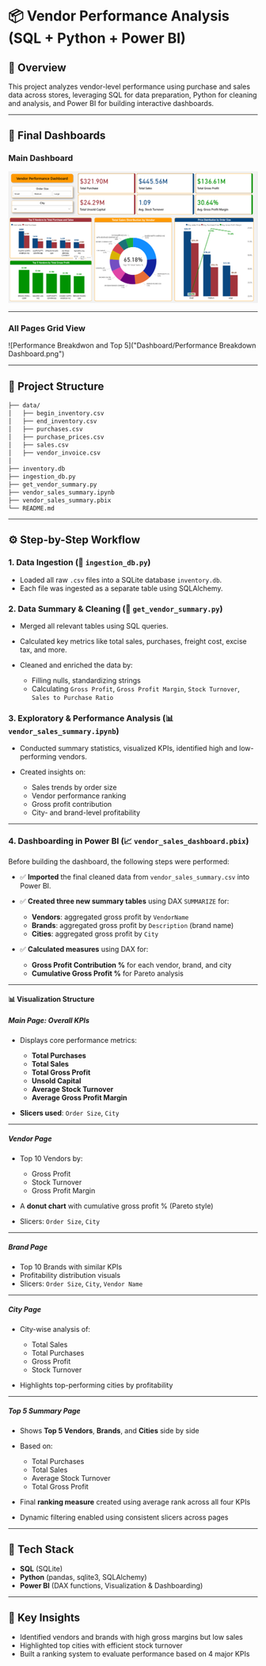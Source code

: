 # 📦 Vendor Performance Analysis (SQL + Python + Power BI)

## 🧭 Overview

This project analyzes vendor-level performance using purchase and sales data across stores, leveraging SQL for data preparation, Python for cleaning and analysis, and Power BI for building interactive dashboards.

---

## 📸 Final Dashboards

### Main Dashboard

![Main Dashboard](Dashboard/Main.png)

---

### All Pages Grid View

![Performance Breakdwon and Top 5]("Dashboard/Performance Breakdown Dashboard.png")

---

## 📂 Project Structure

```
├── data/
│   ├── begin_inventory.csv
│   ├── end_inventory.csv
│   ├── purchases.csv
│   ├── purchase_prices.csv
│   ├── sales.csv
│   ├── vendor_invoice.csv
│
├── inventory.db
├── ingestion_db.py
├── get_vendor_summary.py
├── vendor_sales_summary.ipynb
├── vendor_sales_summary.pbix
└── README.md
```

---

## ⚙️ Step-by-Step Workflow

### 1. Data Ingestion (🔧 `ingestion_db.py`)

* Loaded all raw `.csv` files into a SQLite database `inventory.db`.
* Each file was ingested as a separate table using SQLAlchemy.

### 2. Data Summary & Cleaning (📜 `get_vendor_summary.py`)

* Merged all relevant tables using SQL queries.
* Calculated key metrics like total sales, purchases, freight cost, excise tax, and more.
* Cleaned and enriched the data by:

  * Filling nulls, standardizing strings
  * Calculating `Gross Profit`, `Gross Profit Margin`, `Stock Turnover`, `Sales to Purchase Ratio`

### 3. Exploratory & Performance Analysis (📊 `vendor_sales_summary.ipynb`)

* Conducted summary statistics, visualized KPIs, identified high and low-performing vendors.
* Created insights on:

  * Sales trends by order size
  * Vendor performance ranking
  * Gross profit contribution
  * City- and brand-level profitability

---

### 4. Dashboarding in Power BI (📈 `vendor_sales_dashboard.pbix`)

Before building the dashboard, the following steps were performed:

* ✅ **Imported** the final cleaned data from `vendor_sales_summary.csv` into Power BI.
* ✅ **Created three new summary tables** using DAX `SUMMARIZE` for:

  * **Vendors**: aggregated gross profit by `VendorName`
  * **Brands**: aggregated gross profit by `Description` (brand name)
  * **Cities**: aggregated gross profit by `City`
* ✅ **Calculated measures** using DAX for:

  * **Gross Profit Contribution %** for each vendor, brand, and city
  * **Cumulative Gross Profit %** for Pareto analysis

---

#### 📊 Visualization Structure

##### **Main Page: Overall KPIs**

* Displays core performance metrics:

  * **Total Purchases**
  * **Total Sales**
  * **Total Gross Profit**
  * **Unsold Capital**
  * **Average Stock Turnover**
  * **Average Gross Profit Margin**
* **Slicers used**: `Order Size`, `City`

---

##### **Vendor Page**

* Top 10 Vendors by:

  * Gross Profit
  * Stock Turnover
  * Gross Profit Margin
* A **donut chart** with cumulative gross profit % (Pareto style)
* Slicers: `Order Size`, `City`

---

##### **Brand Page**

* Top 10 Brands with similar KPIs
* Profitability distribution visuals
* Slicers: `Order Size`, `City`, `Vendor Name`

---

##### **City Page**

* City-wise analysis of:

  * Total Sales
  * Total Purchases
  * Gross Profit
  * Stock Turnover
* Highlights top-performing cities by profitability

---

##### **Top 5 Summary Page**

* Shows **Top 5 Vendors**, **Brands**, and **Cities** side by side
* Based on:

  * Total Purchases
  * Total Sales
  * Average Stock Turnover
  * Total Gross Profit
* Final **ranking measure** created using average rank across all four KPIs
* Dynamic filtering enabled using consistent slicers across pages

---

## 🚀 Tech Stack

* **SQL** (SQLite)
* **Python** (pandas, sqlite3, SQLAlchemy)
* **Power BI** (DAX functions, Visualization & Dashboarding)

---

## 📌 Key Insights

* Identified vendors and brands with high gross margins but low sales
* Highlighted top cities with efficient stock turnover
* Built a ranking system to evaluate performance based on 4 major KPIs

